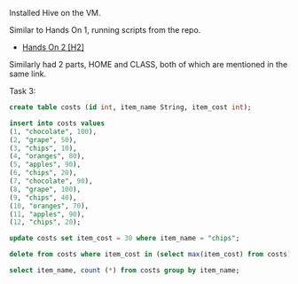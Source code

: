 Installed Hive on the VM.

Similar to Hands On 1, running scripts from the repo.

- [Hands On 2 [H2]](https://github.com/Cloud-Computing-Big-Data/UE20CS322-H2)

Similarly had 2 parts, HOME and CLASS, both of which are mentioned in the same link.

Task 3:

```sql
create table costs (id int, item_name String, item_cost int);

insert into costs values
(1, "chocolate", 100),
(2, "grape", 50),
(3, "chips", 10),
(4, "oranges", 80),
(5, "apples", 90),
(6, "chips", 20),
(7, "chocolate", 90),
(8, "grape", 100),
(9, "chips", 40),
(10, "oranges", 70),
(11, "apples", 90),
(12, "chips", 20);

update costs set item_cost = 30 where item_name = "chips";

delete from costs where item_cost in (select max(item_cost) from costs);

select item_name, count (*) from costs group by item_name;
```

